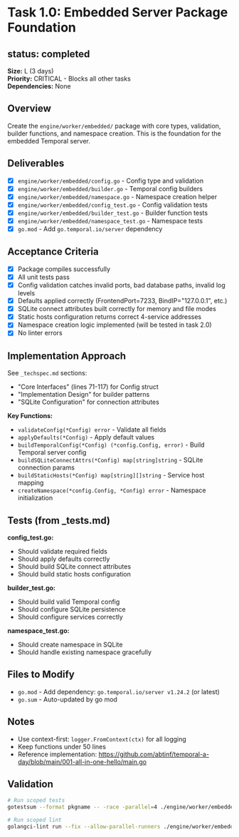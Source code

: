 # Task 1.0: Embedded Server Package Foundation

## status: completed

**Size:** L (3 days)  
**Priority:** CRITICAL - Blocks all other tasks  
**Dependencies:** None

## Overview

Create the `engine/worker/embedded/` package with core types, validation, builder functions, and namespace creation. This is the foundation for the embedded Temporal server.

## Deliverables

- [x] `engine/worker/embedded/config.go` - Config type and validation
- [x] `engine/worker/embedded/builder.go` - Temporal config builders
- [x] `engine/worker/embedded/namespace.go` - Namespace creation helper
- [x] `engine/worker/embedded/config_test.go` - Config validation tests
- [x] `engine/worker/embedded/builder_test.go` - Builder function tests
- [x] `engine/worker/embedded/namespace_test.go` - Namespace tests
- [x] `go.mod` - Add `go.temporal.io/server` dependency

## Acceptance Criteria

- [x] Package compiles successfully
- [x] All unit tests pass
- [x] Config validation catches invalid ports, bad database paths, invalid log levels
- [x] Defaults applied correctly (FrontendPort=7233, BindIP="127.0.0.1", etc.)
- [x] SQLite connect attributes built correctly for memory and file modes
- [x] Static hosts configuration returns correct 4-service addresses
- [x] Namespace creation logic implemented (will be tested in task 2.0)
- [x] No linter errors

## Implementation Approach

See `_techspec.md` sections:
- "Core Interfaces" (lines 71-117) for Config struct
- "Implementation Design" for builder patterns
- "SQLite Configuration" for connection attributes

**Key Functions:**
- `validateConfig(*Config) error` - Validate all fields
- `applyDefaults(*Config)` - Apply default values
- `buildTemporalConfig(*Config) (*config.Config, error)` - Build Temporal server config
- `buildSQLiteConnectAttrs(*Config) map[string]string` - SQLite connection params
- `buildStaticHosts(*Config) map[string][]string` - Service host mapping
- `createNamespace(*config.Config, *Config) error` - Namespace initialization

## Tests (from _tests.md)

**config_test.go:**
- Should validate required fields
- Should apply defaults correctly
- Should build SQLite connect attributes
- Should build static hosts configuration

**builder_test.go:**
- Should build valid Temporal config
- Should configure SQLite persistence
- Should configure services correctly

**namespace_test.go:**
- Should create namespace in SQLite
- Should handle existing namespace gracefully

## Files to Modify

- `go.mod` - Add dependency: `go.temporal.io/server v1.24.2` (or latest)
- `go.sum` - Auto-updated by go mod

## Notes

- Use context-first: `logger.FromContext(ctx)` for all logging
- Keep functions under 50 lines
- Reference implementation: https://github.com/abtinf/temporal-a-day/blob/main/001-all-in-one-hello/main.go

## Validation

```bash
# Run scoped tests
gotestsum --format pkgname -- -race -parallel=4 ./engine/worker/embedded

# Run scoped lint
golangci-lint run --fix --allow-parallel-runners ./engine/worker/embedded/...
```
